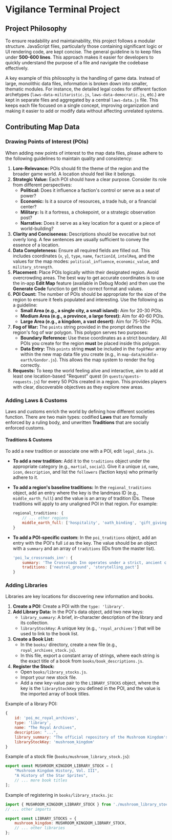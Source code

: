 # Vigilance Terminal Project

## Project Philosophy

To ensure readability and maintainability, this project follows a modular structure. JavaScript files, particularly those containing significant logic or UI rendering code, are kept concise. The general guideline is to keep files under **500-600 lines**. This approach makes it easier for developers to quickly understand the purpose of a file and navigate the codebase effectively.

A key example of this philosophy is the handling of game data. Instead of large, monolithic data files, information is broken down into smaller, thematic modules. For instance, the detailed legal codes for different faction archetypes (`laws-data-militaristic.js`, `laws-data-democratic.js`, etc.) are kept in separate files and aggregated by a central `laws-data.js` file. This keeps each file focused on a single concept, improving organization and making it easier to add or modify data without affecting unrelated systems.

## Contributing Map Data

### Drawing Points of Interest (POIs)

When adding new points of interest to the map data files, please adhere to the following guidelines to maintain quality and consistency:

1.  **Lore-Relevance:** POIs should fit the theme of the region and the broader game world. A location should feel like it belongs.
2.  **Strategic Value:** Each POI should have a clear purpose. Consider its role from different perspectives:
    *   **Political:** Does it influence a faction's control or serve as a seat of power?
    *   **Economic:** Is it a source of resources, a trade hub, or a financial center?
    *   **Military:** Is it a fortress, a chokepoint, or a strategic observation post?
    *   **Narrative:** Does it serve as a key location for a quest or a piece of world-building?
3.  **Clarity and Conciseness:** Descriptions should be evocative but not overly long. A few sentences are usually sufficient to convey the essence of a location.
4.  **Data Completeness:** Ensure all required fields are filled out. This includes coordinates (`x`, `y`), `type`, `name`, `factionId`, `intelReq`, and the values for the map modes: `political_influence`, `economic_value`, and `military_strength`.
5.  **Placement:** Place POIs logically within their designated region. Avoid overcrowding areas. The best way to get accurate coordinates is to use the in-app **Edit Map** feature (available in Debug Mode) and then use the **Generate Code** function to get the correct format and values.
6.  **POI Count:** The number of POIs should be appropriate for the size of the region to ensure it feels populated and interesting. Use the following as a guideline:
    *   **Small Area (e.g., a single city, a small island):** Aim for 20-30 POIs.
    *   **Medium Area (e.g., a province, a large forest):** Aim for 40-60 POIs.
    *   **Large Area (e.g., a kingdom, a vast desert):** Aim for 75-100+ POIs.
7.  **Fog of War:** The `points` string provided in the prompt defines the region's fog of war polygon. This polygon serves two purposes:
    *   **Boundary Reference:** Use these coordinates as a strict boundary. All POIs you create for the region **must** be placed inside this polygon.
    *   **Data Entry:** This `points` string **must** be included in the `fogOfWar` array within the new map data file you create (e.g., in `map-data/middle-earth/Gondor.js`). This allows the map system to render the fog correctly.
8.  **Requests:** To keep the world feeling alive and interactive, aim to add at least one location-based "Request" quest (in `quests/quests-requests.js`) for every 50 POIs created in a region. This provides players with clear, discoverable objectives as they explore new areas.

### Adding Laws & Customs

Laws and customs enrich the world by defining how different societies function. There are two main types: codified **Laws** that are formally enforced by a ruling body, and unwritten **Traditions** that are socially enforced customs.

#### Traditions & Customs

To add a new tradition or associate one with a POI, edit `legal_data.js`.

*   **To add a new tradition:** Add it to the `traditions` object under the appropriate category (e.g., `martial`, `social`). Give it a unique `id`, `name`, `icon`, `description`, and list the `followers` (faction keys) who primarily adhere to it.

*   **To add a region's baseline traditions:** In the `regional_traditions` object, add an entry where the key is the landmass ID (e.g., `middle_earth_full`) and the value is an array of tradition IDs. These traditions will apply to any unaligned POI in that region. For example:
    ```javascript
    regional_traditions: {
        // ... other regions
        middle_earth_full: ['hospitality', 'oath_binding', 'gift_giving', 'duty_and_vigilance', 'the_long_defeat', 'doom_of_mandos']
    }
    ```
*   **To add a POI-specific custom:** In the `poi_traditions` object, add an entry with the POI's full `id` as the key. The value should be an object with a `summary` and an array of `traditions` (IDs from the master list).
    ```javascript
    'poi_lw_crossroads_inn': {
        summary: 'The Crossroads Inn operates under a strict, ancient code of neutrality enforced by its belligerent innkeeper.',
        traditions: ['neutral_ground', 'storytelling_pact']
    }
    ```

### Adding Libraries 

Libraries are key locations for discovering new information and books.

1.  **Create a POI:** Create a POI with the `type: 'library'`.
2.  **Add Library Data:** In the POI's data object, add two new keys:
    *   `library_summary`: A brief, in-character description of the library and its collection.
    *   `libraryStockKey`: A unique key (e.g., `'royal_archives'`) that will be used to link to the book list.
3.  **Create a Book List:**
    *   In the `books/` directory, create a new file (e.g., `royal_archives_stock.js`).
    *   In this file, export a constant array of strings, where each string is the exact title of a book from `books/book_descriptions.js`.
4.  **Register the Stock:**
    *   Open `books/library_stocks.js`.
    *   Import your new stock file.
    *   Add a new key-value pair to the `LIBRARY_STOCKS` object, where the key is the `libraryStockKey` you defined in the POI, and the value is the imported array of book titles.

Example of a library POI:
```javascript
{
    id: 'poi_mc_royal_archives',
    type: 'library',
    name: "The Royal Archives",
    description: "...",
    library_summary: "The official repository of the Mushroom Kingdom's history...",
    libraryStockKey: 'mushroom_kingdom'
}
```
Example of a stock file (`books/mushroom_library_stock.js`):
```javascript
export const MUSHROOM_KINGDOM_LIBRARY_STOCK = [
    "Mushroom Kingdom History, Vol. III",
    "A History of the Star Sprites",
    // ... more book titles
];
```
Example of registering in `books/library_stocks.js`:
```javascript
import { MUSHROOM_KINGDOM_LIBRARY_STOCK } from './mushroom_library_stock.js';
// ... other imports

export const LIBRARY_STOCKS = {
    mushroom_kingdom: MUSHROOM_KINGDOM_LIBRARY_STOCK,
    // ... other libraries
};
```
